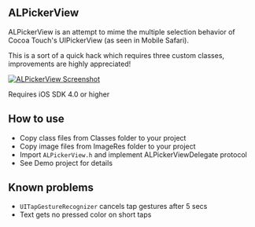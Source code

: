 ALPickerView
------------

ALPickerView is an attempt to mime the multiple selection behavior of Cocoa Touch's UIPickerView (as seen in Mobile Safari).

This is a sort of a quick hack which requires three custom classes, improvements are highly appreciated!

[![ALPickerView Screenshot](http://files.droplr.com/files/152198278/CKkh.screen-small.png "ALPickerView Screenshot")](http://files.droplr.com/files/152198278/aQtT.screen.png)

Requires iOS SDK 4.0 or higher


How to use
----------

* Copy class files from Classes folder to your project
* Copy image files from ImageRes folder to your project
* Import `ALPickerView.h` and implement ALPickerViewDelegate protocol
* See Demo project for details


Known problems
--------------

* `UITapGestureRecognizer` cancels tap gestures after 5 secs
* Text gets no pressed color on short taps
